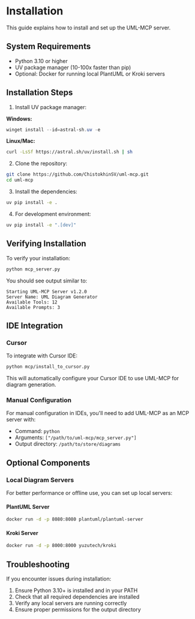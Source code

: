 # Installation

This guide explains how to install and set up the UML-MCP server.

## System Requirements

- Python 3.10 or higher
- UV package manager (10-100x faster than pip)
- Optional: Docker for running local PlantUML or Kroki servers

## Installation Steps

1. Install UV package manager:

**Windows:**
```powershell
winget install --id=astral-sh.uv -e
```

**Linux/Mac:**
```bash
curl -LsSf https://astral.sh/uv/install.sh | sh
```

2. Clone the repository:

```bash
git clone https://github.com/ChistokhinSV/uml-mcp.git
cd uml-mcp
```

3. Install the dependencies:

```bash
uv pip install -e .
```

4. For development environment:

```bash
uv pip install -e ".[dev]"
```

## Verifying Installation

To verify your installation:

```bash
python mcp_server.py
```

You should see output similar to:

```
Starting UML-MCP Server v1.2.0
Server Name: UML Diagram Generator
Available Tools: 12
Available Prompts: 3
```

## IDE Integration

### Cursor

To integrate with Cursor IDE:

```bash
python mcp/install_to_cursor.py
```

This will automatically configure your Cursor IDE to use UML-MCP for diagram generation.

### Manual Configuration

For manual configuration in IDEs, you'll need to add UML-MCP as an MCP server with:

- Command: `python`
- Arguments: `["/path/to/uml-mcp/mcp_server.py"]`
- Output directory: `/path/to/store/diagrams`

## Optional Components

### Local Diagram Servers

For better performance or offline use, you can set up local servers:

#### PlantUML Server

```bash
docker run -d -p 8080:8080 plantuml/plantuml-server
```

#### Kroki Server

```bash
docker run -d -p 8000:8000 yuzutech/kroki
```

## Troubleshooting

If you encounter issues during installation:

1. Ensure Python 3.10+ is installed and in your PATH
2. Check that all required dependencies are installed
3. Verify any local servers are running correctly
4. Ensure proper permissions for the output directory
